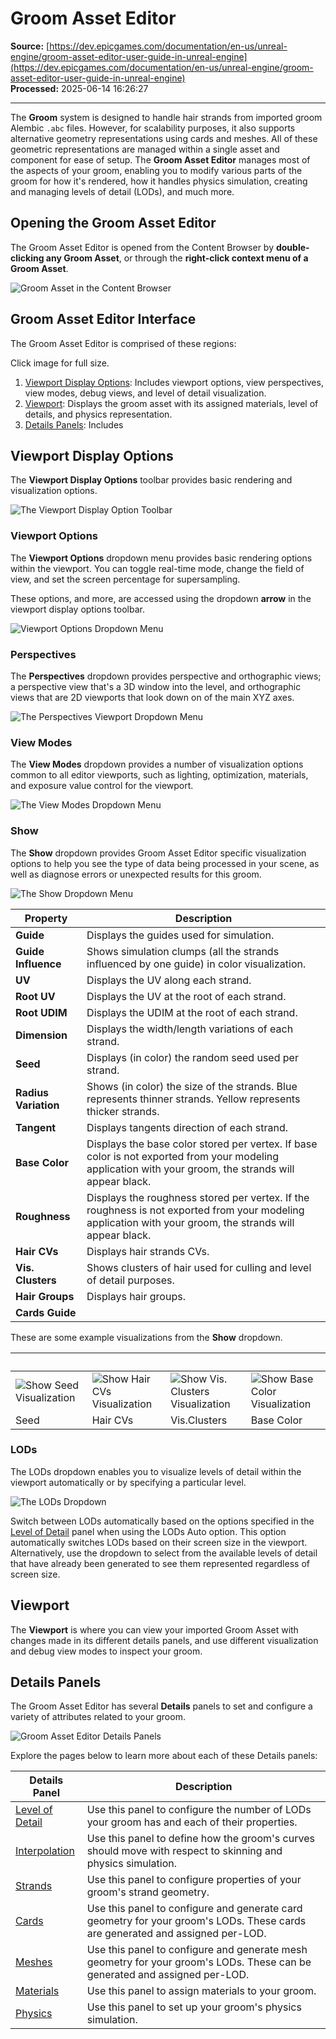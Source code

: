 # Groom Asset Editor

**Source:** [https://dev.epicgames.com/documentation/en-us/unreal-engine/groom-asset-editor-user-guide-in-unreal-engine](https://dev.epicgames.com/documentation/en-us/unreal-engine/groom-asset-editor-user-guide-in-unreal-engine)  
**Processed:** 2025-06-14 16:26:27

---

The **Groom** system is designed to handle hair strands from imported groom Alembic `.abc` files. However, for scalability purposes, it also supports alternative geometry representations using cards and meshes. All of these geometric representations are managed within a single asset and component for ease of setup. The **Groom Asset Editor** manages most of the aspects of your groom, enabling you to modify various parts of the groom for how it's rendered, how it handles physics simulation, creating and managing levels of detail (LODs), and much more.

## Opening the Groom Asset Editor

The Groom Asset Editor is opened from the Content Browser by **double-clicking any Groom Asset**, or through the **right-click context menu of a Groom Asset**.

![Groom Asset in the Content Browser](https://d1iv7db44yhgxn.cloudfront.net/documentation/images/a5a4ebec-f872-4ef6-9f64-82a42c90906c/01-groom-asset-in-the-content-browser.png)

## Groom Asset Editor Interface

The Groom Asset Editor is comprised of these regions:

Click image for full size.

1.  [Viewport Display Options](/documentation/en-us/unreal-engine/groom-asset-editor-user-guide-in-unreal-engine#viewportdisplayoptions): Includes viewport options, view perspectives, view modes, debug views, and level of detail visualization.
2.  [Viewport](/documentation/en-us/unreal-engine/groom-asset-editor-user-guide-in-unreal-engine#viewport): Displays the groom asset with its assigned materials, level of details, and physics representation.
3.  [Details Panels](/documentation/en-us/unreal-engine/groom-asset-editor-user-guide-in-unreal-engine#detailspanels): Includes

## Viewport Display Options

The **Viewport Display Options** toolbar provides basic rendering and visualization options.

![The Viewport Display Option Toolbar](https://d1iv7db44yhgxn.cloudfront.net/documentation/images/a434f4ac-537d-4019-b202-c23e68b2f7b6/03-viewport-display-options-toolbar.png)

### Viewport Options

The **Viewport Options** dropdown menu provides basic rendering options within the viewport. You can toggle real-time mode, change the field of view, and set the screen percentage for supersampling.

These options, and more, are accessed using the dropdown **arrow** in the viewport display options toolbar.

![Viewport Options Dropdown Menu](https://d1iv7db44yhgxn.cloudfront.net/documentation/images/d1d6604a-ca46-4749-bf08-999d8dd676ca/04-viewport-options-dropdown-menu.png)

### Perspectives

The **Perspectives** dropdown provides perspective and orthographic views; a perspective view that's a 3D window into the level, and orthographic views that are 2D viewports that look down on of the main XYZ axes.

![The Perspectives Viewport Dropdown Menu](https://d1iv7db44yhgxn.cloudfront.net/documentation/images/e971e0d8-0618-429d-8fa8-dc10edf914e0/05-perspectives-dropdown.png)

### View Modes

The **View Modes** dropdown provides a number of visualization options common to all editor viewports, such as lighting, optimization, materials, and exposure value control for the viewport.

![The View Modes Dropdown Menu](https://d1iv7db44yhgxn.cloudfront.net/documentation/images/d31e2da6-886b-448a-8ce0-7bda1177ee4f/06-view-modes-dropdown.png)

### Show

The **Show** dropdown provides Groom Asset Editor specific visualization options to help you see the type of data being processed in your scene, as well as diagnose errors or unexpected results for this groom.

![The Show Dropdown Menu](https://d1iv7db44yhgxn.cloudfront.net/documentation/images/e111c61e-154b-4b86-a2f3-d250b07e8783/07-show-dropdown.png)

| Property | Description |
| --- | --- |
| **Guide** | Displays the guides used for simulation. |
| **Guide Influence** | Shows simulation clumps (all the strands influenced by one guide) in color visualization. |
| **UV** | Displays the UV along each strand. |
| **Root UV** | Displays the UV at the root of each strand. |
| **Root UDIM** | Displays the UDIM at the root of each strand. |
| **Dimension** | Displays the width/length variations of each strand. |
| **Seed** | Displays (in color) the random seed used per strand. |
| **Radius Variation** | Shows (in color) the size of the strands. Blue represents thinner strands. Yellow represents thicker strands. |
| **Tangent** | Displays tangents direction of each strand. |
| **Base Color** | Displays the base color stored per vertex. If base color is not exported from your modeling application with your groom, the strands will appear black. |
| **Roughness** | Displays the roughness stored per vertex. If the roughness is not exported from your modeling application with your groom, the strands will appear black. |
| **Hair CVs** | Displays hair strands CVs. |
| **Vis. Clusters** | Shows clusters of hair used for culling and level of detail purposes. |
| **Hair Groups** | Displays hair groups. |
| **Cards Guide** |   |

These are some example visualizations from the **Show** dropdown.

|   |   |   |   |
| --- | --- | --- | --- |
| ![Show Seed Visualization](https://d1iv7db44yhgxn.cloudfront.net/documentation/images/dea61b3e-fab5-4fa3-8a68-c511fed1a6a0/08-show-seed.png) | ![Show Hair CVs Visualization](https://d1iv7db44yhgxn.cloudfront.net/documentation/images/ea2becb4-bc2a-492c-b665-845053627ac6/09-show-hair-cvs.png) | ![Show Vis. Clusters Visualization](https://d1iv7db44yhgxn.cloudfront.net/documentation/images/dd36b465-bb31-4420-a2e6-ac005354d4da/10-show-vis-clusters.png) | ![Show Base Color Visualization](https://d1iv7db44yhgxn.cloudfront.net/documentation/images/2482d9d2-0ea3-44d3-a591-57602b88fea9/11-show-base-color.png) |
| Seed | Hair CVs | Vis.Clusters | Base Color |

### LODs

The LODs dropdown enables you to visualize levels of detail within the viewport automatically or by specifying a particular level.

![The LODs Dropdown](https://d1iv7db44yhgxn.cloudfront.net/documentation/images/3c3974c2-81b4-493c-82a4-35951cbd229d/12-lods-dropdown.png)

Switch between LODs automatically based on the options specified in the [Level of Detail](/documentation/en-us/unreal-engine/groom-asset-editor-user-guide-in-unreal-engine#levelofdetail) panel when using the LODs Auto option. This option automatically switches LODs based on their screen size in the viewport. Alternatively, use the dropdown to select from the available levels of detail that have already been generated to see them represented regardless of screen size.

## Viewport

The **Viewport** is where you can view your imported Groom Asset with changes made in its different details panels, and use different visualization and debug view modes to inspect your groom.

## Details Panels

The Groom Asset Editor has several **Details** panels to set and configure a variety of attributes related to your groom.

![Groom Asset Editor Details Panels](https://d1iv7db44yhgxn.cloudfront.net/documentation/images/98313ce1-ce76-4d1e-bfa2-ad03a58c652e/groom-editor-panels.png)

Explore the pages below to learn more about each of these Details panels:

| Details Panel | Description |
| --- | --- |
| [Level of Detail](/documentation/en-us/unreal-engine/setting-up-level-of-detail-for-grooms-in-unreal-engine) | Use this panel to configure the number of LODs your groom has and each of their properties. |
| [Interpolation](/documentation/en-us/unreal-engine/groom-interpolation-in-unreal-engine) | Use this panel to define how the groom's curves should move with respect to skinning and physics simulation. |
| [Strands](/documentation/en-us/unreal-engine/groom-strands-in-unreal-engine) | Use this panel to configure properties of your groom's strand geometry. |
| [Cards](/documentation/en-us/unreal-engine/setting-up-cards-and-meshes-for-grooms-in-unreal-engine) | Use this panel to configure and generate card geometry for your groom's LODs. These cards are generated and assigned per-LOD. |
| [Meshes](/documentation/en-us/unreal-engine/setting-up-cards-and-meshes-for-grooms-in-unreal-engine) | Use this panel to configure and generate mesh geometry for your groom's LODs. These can be generated and assigned per-LOD. |
| [Materials](/documentation/en-us/unreal-engine/groom-materials-in-unreal-engine) | Use this panel to assign materials to your groom. |
| [Physics](/documentation/en-us/unreal-engine/enabling-physics-simulation-on-grooms-in-unreal-engine) | Use this panel to set up your groom's physics simulation. |